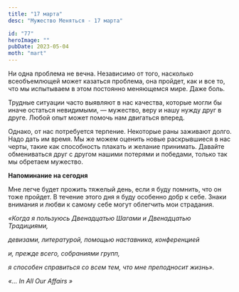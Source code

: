 ```yaml
---
title: "17 марта"
desc: "Мужество Меняться - 17 марта"

id: "77"
heroImage: ""
pubDate: 2023-05-04
moth: "mart"
---
```


Ни одна проблема не вечна. Независимо от того, насколько всеобъемлющей может
казаться проблема, она пройдет, как и все то, что мы испытываем в этом
постоянно меняющемся мире. Даже боль.

Трудные ситуации часто выявляют в нас качества, которые могли бы иначе
остаться невидимыми, — мужество, веру и нашу нужду друг в друге. Любой опыт
может помочь нам двигаться вперед.

Однако, от нас потребуется терпение. Некоторые раны заживают долго. Надо дать
им время. Мы же можем оценить новые раскрывшиеся в нас черты, такие как
способность плакать и желание принимать. Давайте обмениваться друг с другом
нашими потерями и победами, только так мы обретаем мужество.

**Напоминание на сегодня**

Мне легче будет прожить тяжелый день, если я буду помнить, что он тоже
пройдет. В течение этого дня я буду особенно добр к себе. Знаки внимания и
любви к самому себе могут облегчить мои страдания.

_«Когда я пользуюсь Двенадцатью Шагами и Двенадцатью Традициями,_

_девизами, литературой, помощью наставника, конференцией_

_и, прежде всего, собраниями групп,_

_я способен справиться со всем тем, что мне преподносит жизнь»._

_«…_ _In_ _All_ _Our_ _Affairs_ _»_
